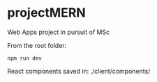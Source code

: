 # projectMERN
Web Apps project in pursuit of MSc

From the root folder:

```
npm run dev
```

React components saved in: ./client/components/

